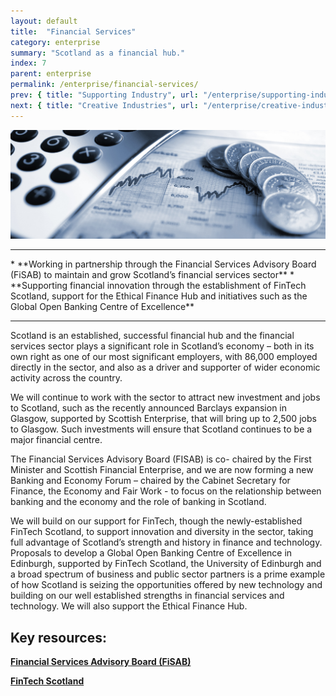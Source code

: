 ```yaml
---
layout: default
title:  "Financial Services"
category: enterprise
summary: "Scotland as a financial hub."
index: 7
parent: enterprise
permalink: /enterprise/financial-services/
prev: { title: "Supporting Industry", url: "/enterprise/supporting-industry/" }
next: { title: "Creative Industries", url: "/enterprise/creative-industries/" }
---
```


![Some money and a calculator](/assets/images/pageimages/Enterprise6.jpg)
<br>
<hr>
* **Working in partnership through the Financial Services Advisory Board (FiSAB) to maintain and grow Scotland’s financial services sector**
* **Supporting financial innovation through the establishment of FinTech Scotland, support for the Ethical Finance Hub and initiatives such as the Global Open Banking Centre of Excellence**

<hr>

Scotland is an established, successful financial hub and the financial services sector  plays a significant role in Scotland’s economy – both in its own right as one of our most significant employers, with 86,000 employed directly in the sector, and also as a driver and supporter of wider economic activity across the country.
 
We will continue to work with the sector to attract new investment and jobs to Scotland, such as the recently announced Barclays expansion in Glasgow, supported by Scottish Enterprise, that will bring up to 2,500 jobs to Glasgow. Such investments will ensure that Scotland continues to be a major financial centre. 

The Financial Services Advisory Board (FISAB) is co- chaired by the First Minister and Scottish Financial Enterprise, and we are now forming a new Banking and Economy Forum – chaired by the Cabinet Secretary for Finance, the Economy and Fair Work - to focus on the relationship between banking and the economy and the role of banking in Scotland.

We will build on our support for FinTech, though the newly-established FinTech Scotland, to support innovation and diversity in the sector, taking full advantage of Scotland’s strength and history in finance and technology. Proposals to develop a Global Open Banking Centre of Excellence in Edinburgh, supported by FinTech Scotland, the University of Edinburgh and a broad spectrum of business and public sector partners is a prime example of how Scotland is seizing the opportunities offered by new technology and building on our well established strengths in financial services and technology. We will also support the Ethical Finance Hub.


## Key resources: 

**[Financial Services Advisory Board (FiSAB)](https://beta.gov.scot/groups/fisab/)**

**[FinTech Scotland](https://www.fintechscotland.com/)**
